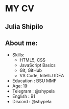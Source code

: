 # MY CV
## Julia Shipilo

## About me:
* Skills:
  + HTML5, CSS
  + JavaScript Basics
  + Git, GitHub
  + VS Code, IntelliJ IDEA
* Education : BSU MMF
* Age: 19
* Telegram : @shypela
* English : B1
* Discord : @shypela
